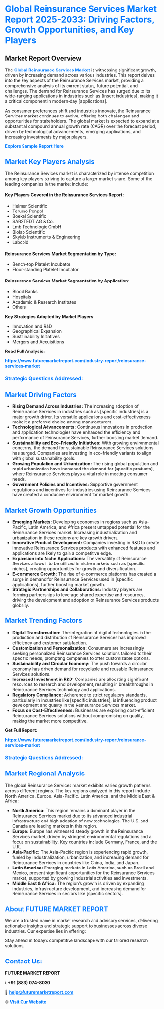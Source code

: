 <h1 style="color: #007BFF;">Global Reinsurance Services Market Report 2025-2033: Driving Factors, Growth Opportunities, and Key Players</h1>

<section id="overview">
<h2>Market Report Overview</h2>
<p>The <a href="https://www.futuremarketreport.com/industry-report/reinsurance-services-market" style="color: #007BFF; text-decoration: none;"><strong>Global Reinsurance Services Market</strong></a> is witnessing significant growth, driven by increasing demand across various industries. This report delves into the key aspects of the Reinsurance Services market, providing a comprehensive analysis of its current status, future potential, and challenges. The demand for Reinsurance Services has surged due to its wide-ranging applications in industries such as [insert industries], making it a critical component in modern-day [applications].</p>
<p>As consumer preferences shift and industries innovate, the Reinsurance Services market continues to evolve, offering both challenges and opportunities for stakeholders. The global market is expected to expand at a substantial compound annual growth rate (CAGR) over the forecast period, driven by technological advancements, emerging applications, and increasing investments by major players.</p>
</section>

<section id="overview">
<p><a href="https://www.futuremarketreport.com/request-sample/reportId=34048" style="color: #007BFF; text-decoration: none;"><strong>Explore Sample Report Here</strong></a></p>
</section>

<section id="key-players">
<h2 style="color: #007BFF;">Market Key Players Analysis</h2>
<p>The Reinsurance Services market is characterized by intense competition among key players striving to capture a larger market share. Some of the leading companies in the market include:</p>
<h4>Key Players Covered in the Reinsurance Services Report:</h4>
<ul><li>Helmer Scientific</li><li>Terumo Penpol</li><li>Boekel Scientific</li><li>SARSTEDT AG &amp; Co.</li><li>Lmb Technologie GmbH</li><li>Biolab Scientific</li><li>Skylab Instruments &amp; Engineering</li><li>Labcold</li></ul>
<h4>Reinsurance Services Market Segmentation by Type:</h4>
<ul><li>Bench-top Platelet Incubator</li><li>Floor-standing Platelet Incubator</li></ul>

<h4>Reinsurance Services Market Segmentation by Application:</h4>
<ul><li>Blood Banks</li><li>Hospitals</li><li>Academic &amp; Research Institutes</li><li>Others</li></ul>
<p><strong>Key Strategies Adopted by Market Players:</strong></p>
<ul>
<li>Innovation and R&D</li>
<li>Geographical Expansion</li>
<li>Sustainability Initiatives</li>
<li>Mergers and Acquisitions</li>
</ul>
</section>

<section>
<p><strong>Read Full Analysis: </strong></p><a href="https://www.futuremarketreport.com/industry-report/reinsurance-services-market" style="color: #007BFF; text-decoration: none;"><strong>https://www.futuremarketreport.com/industry-report/reinsurance-services-market</strong></a>
<h3 style="color: #007BFF;">Strategic Questions Addressed:</h3>
</section>

<section id="driving-factors">
<h2 style="color: #007BFF;">Market Driving Factors</h2>
<ul>
<li><strong>Rising Demand Across Industries:</strong> The increasing adoption of Reinsurance Services in industries such as [specific industries] is a major growth driver. Its versatile applications and cost-effectiveness make it a preferred choice among manufacturers.</li>
<li><strong>Technological Advancements:</strong> Continuous innovations in production and application technologies have enhanced the efficiency and performance of Reinsurance Services, further boosting market demand.</li>
<li><strong>Sustainability and Eco-Friendly Initiatives:</strong> With growing environmental concerns, the demand for sustainable Reinsurance Services solutions has surged. Companies are investing in eco-friendly variants to align with global sustainability goals.</li>
<li><strong>Growing Population and Urbanization:</strong> The rising global population and rapid urbanization have increased the demand for [specific products], where Reinsurance Services plays a vital role in meeting consumer needs.</li>
<li><strong>Government Policies and Incentives:</strong> Supportive government regulations and incentives for industries using Reinsurance Services have created a conducive environment for market growth.</li>
</ul>
</section>

<section id="growth-opportunities">
<h2 style="color: #007BFF;">Market Growth Opportunities</h2>
<ul>
<li><strong>Emerging Markets:</strong> Developing economies in regions such as Asia-Pacific, Latin America, and Africa present untapped potential for the Reinsurance Services market. Increasing industrialization and urbanization in these regions are key growth drivers.</li>
<li><strong>Innovative Product Development:</strong> Companies investing in R&D to create innovative Reinsurance Services products with enhanced features and applications are likely to gain a competitive edge.</li>
<li><strong>Expansion into Niche Applications:</strong> The versatility of Reinsurance Services allows it to be utilized in niche markets such as [specific niches], creating opportunities for growth and diversification.</li>
<li><strong>E-commerce Growth:</strong> The rise of e-commerce platforms has created a surge in demand for Reinsurance Services used in [specific applications], further boosting market growth.</li>
<li><strong>Strategic Partnerships and Collaborations:</strong> Industry players are forming partnerships to leverage shared expertise and resources, driving the development and adoption of Reinsurance Services products globally.</li>
</ul>
</section>

<section id="trending-factors">
<h2 style="color: #007BFF;">Market Trending Factors</h2>
<ul>
<li><strong>Digital Transformation:</strong> The integration of digital technologies in the production and distribution of Reinsurance Services has improved efficiency and customer satisfaction.</li>
<li><strong>Customization and Personalization:</strong> Consumers are increasingly seeking personalized Reinsurance Services solutions tailored to their specific needs, prompting companies to offer customizable options.</li>
<li><strong>Sustainability and Circular Economy:</strong> The push towards a circular economy has driven demand for recyclable and reusable Reinsurance Services solutions.</li>
<li><strong>Increased Investment in R&D:</strong> Companies are allocating significant resources to research and development, resulting in breakthroughs in Reinsurance Services technology and applications.</li>
<li><strong>Regulatory Compliance:</strong> Adherence to strict regulatory standards, particularly in industries like [specific industries], is influencing product development and quality in the Reinsurance Services market.</li>
<li><strong>Focus on Cost-Effectiveness:</strong> Businesses are exploring cost-efficient Reinsurance Services solutions without compromising on quality, making the market more competitive.</li>
</ul>
</section>

<section>
<p><strong>Get Full Report: </strong></p><a href="https://www.futuremarketreport.com/industry-report/reinsurance-services-market" style="color: #007BFF; text-decoration: none;"><strong>https://www.futuremarketreport.com/industry-report/reinsurance-services-market</strong></a>
<h3 style="color: #007BFF;">Strategic Questions Addressed:</h3>
</section>


<section id="regional-analysis">
<h2 style="color: #007BFF;">Market Regional Analysis</h2>
<p>The global Reinsurance Services market exhibits varied growth patterns across different regions. The key regions analyzed in this report include North America, Europe, Asia-Pacific, Latin America, and the Middle East & Africa:</p>
<ul>
<li><strong>North America:</strong> This region remains a dominant player in the Reinsurance Services market due to its advanced industrial infrastructure and high adoption of new technologies. The U.S. and Canada are leading markets in this region.</li>
<li><strong>Europe:</strong> Europe has witnessed steady growth in the Reinsurance Services market, driven by stringent environmental regulations and a focus on sustainability. Key countries include Germany, France, and the U.K.</li>
<li><strong>Asia-Pacific:</strong> The Asia-Pacific region is experiencing rapid growth, fueled by industrialization, urbanization, and increasing demand for Reinsurance Services in countries like China, India, and Japan.</li>
<li><strong>Latin America:</strong> Emerging markets in Latin America, such as Brazil and Mexico, present significant opportunities for the Reinsurance Services market, supported by growing industrial activities and investments.</li>
<li><strong>Middle East & Africa:</strong> The region’s growth is driven by expanding industries, infrastructure development, and increasing demand for Reinsurance Services in sectors like [specific sectors].</li>
</ul>
</section>

<footer>
<h2 style="color: #007BFF;">About FUTURE MARKET REPORT</h2>
<p>We are a trusted name in market research and advisory services, delivering actionable insights and strategic support to businesses across diverse industries. Our expertise lies in offering:</p>

<p>Stay ahead in today’s competitive landscape with our tailored research solutions.</p>

<h2 style="color: #007BFF;">Contact Us:</h2>
<p><strong>FUTURE MARKET REPORT</strong></p>
<p>📞 <strong>+91 (883) 074-8030</strong></p>
<p>📧 <strong><a href="mailto:help@futuremarketreport.com" style="color: #007BFF;">help@futuremarketreport.com</a></strong></p>
<p>🌐 <strong><a href="https://www.futuremarketreport.com/" style="color: #007BFF;">Visit Our Website</a></strong></p>
</footer>
